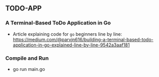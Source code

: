 ## TODO-APP
### A Terminal-Based ToDo Application in Go

- Article explaining code for `go` beginners line by line: https://medium.com/@parvjn616/building-a-terminal-based-todo-application-in-go-explained-line-by-line-9542a3aaf181

### Compile and Run
- go run main.go 
